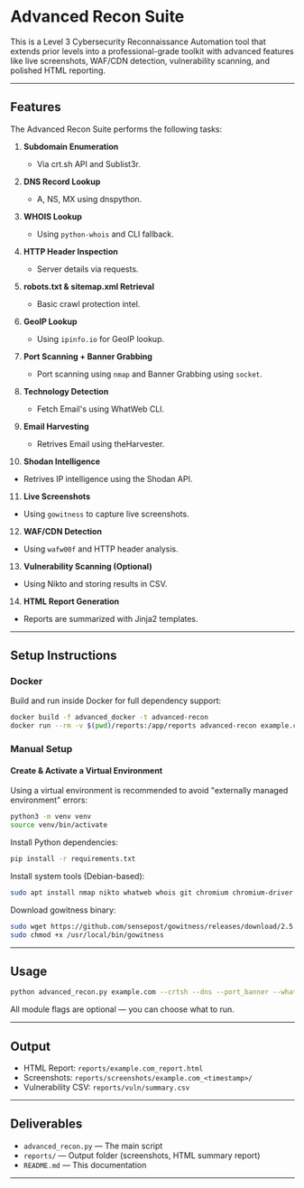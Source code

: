 # Advanced Recon Suite

This is a Level 3 Cybersecurity Reconnaissance Automation tool that extends prior levels into a professional-grade toolkit with advanced features like live screenshots, WAF/CDN detection, vulnerability scanning, and polished HTML reporting.

---

## Features

The Advanced Recon Suite performs the following tasks:

1. **Subdomain Enumeration**

   - Via crt.sh API and Sublist3r.

2. **DNS Record Lookup**

   - A, NS, MX using dnspython.

3. **WHOIS Lookup**

   - Using `python-whois` and CLI fallback.

4. **HTTP Header Inspection**

   - Server details via requests.

5. **robots.txt & sitemap.xml Retrieval**

   - Basic crawl protection intel.

6. **GeoIP Lookup**

   - Using `ipinfo.io` for GeoIP lookup.

7. **Port Scanning + Banner Grabbing**

   - Port scanning using `nmap` and Banner Grabbing using `socket`.

8. **Technology Detection**

   - Fetch Email's using WhatWeb CLI.

9. **Email Harvesting**

   - Retrives Email using theHarvester.

10. **Shodan Intelligence**

- Retrives IP intelligence using the Shodan API.

11. **Live Screenshots**

- Using `gowitness` to capture live screenshots.

12. **WAF/CDN Detection**

- Using `wafw00f` and HTTP header analysis.

13. **Vulnerability Scanning (Optional)**

- Using Nikto and storing results in CSV.

14. **HTML Report Generation**

- Reports are summarized with Jinja2 templates.

---

## Setup Instructions

### Docker

Build and run inside Docker for full dependency support:

```bash
docker build -f advanced_docker -t advanced-recon 
docker run --rm -v $(pwd)/reports:/app/reports advanced-recon example.com --crtsh --dns --gowitness --nikto
```

### Manual Setup

#### Create & Activate a Virtual Environment
Using a virtual environment is recommended to avoid "externally managed environment" errors:

```bash
python3 -m venv venv
source venv/bin/activate
```

Install Python dependencies:

```bash
pip install -r requirements.txt
```

Install system tools (Debian-based):

```bash
sudo apt install nmap nikto whatweb whois git chromium chromium-driver
```

Download gowitness binary:

```bash
sudo wget https://github.com/sensepost/gowitness/releases/download/2.5.0/gowitness-2.5.0-linux-amd64 -O /usr/local/bin/gowitness
sudo chmod +x /usr/local/bin/gowitness
```

---

##  Usage

```bash
python advanced_recon.py example.com --crtsh --dns --port_banner --whatweb --shodan --gowitness --nikto
```

All module flags are optional — you can choose what to run.

---

##  Output

- HTML Report: `reports/example.com_report.html`
- Screenshots: `reports/screenshots/example.com_<timestamp>/`
- Vulnerability CSV: `reports/vuln/summary.csv`

---

##  Deliverables

- `advanced_recon.py` — The main script
- `reports/` — Output folder (screenshots, HTML summary report)
- `README.md` — This documentation

---

